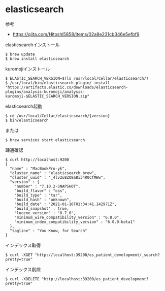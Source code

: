 # elasticsearch

参考
- https://qiita.com/Hitoshi5858/items/02a8e231cb346e5efbf9

elasticsearchインストール
```
$ brew update
$ brew install elasticsearch
```

kuromojiインストール
```
$ ELASTIC_SEARCH_VERSION=$(ls /usr/local/Cellar/elasticsearch/)
$ /usr/local/bin/elasticsearch-plugin/ install "https://artifacts.elastic.co/downloads/elasticsearch-plugins/analysis-kuromoji/analysis-kuromoji-$ELASTIC_SEARCH_VERSION.zip"
```

elasticsearch起動
```
$ cd /usr/local/Cellar/elasticsearch/{version}
$ bin/elasticsearch
```
または
```
$ brew services start elasticsearch
```

疎通確認
```
$ curl http://localhost:9200
{
  "name" : "MacBookPro-yk",
  "cluster_name" : "elasticsearch_brew",
  "cluster_uuid" : "_4lv2u8ZQ8a8i34R0CfMWw",
  "version" : {
    "number" : "7.10.2-SNAPSHOT",
    "build_flavor" : "oss",
    "build_type" : "tar",
    "build_hash" : "unknown",
    "build_date" : "2021-01-16T01:34:41.142971Z",
    "build_snapshot" : true,
    "lucene_version" : "8.7.0",
    "minimum_wire_compatibility_version" : "6.8.0",
    "minimum_index_compatibility_version" : "6.0.0-beta1"
  },
  "tagline" : "You Know, for Search"
}
```

インデックス取得
```
$ curl -XGET "http://localhost:39200/es_patient_development/_search?pretty=true"
```

インデックス削除
```
$ curl -XDELETE "http://localhost:39200/es_patient_development?pretty=true"
```
